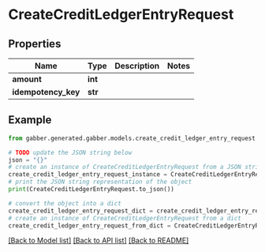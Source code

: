 # CreateCreditLedgerEntryRequest


## Properties

Name | Type | Description | Notes
------------ | ------------- | ------------- | -------------
**amount** | **int** |  | 
**idempotency_key** | **str** |  | 

## Example

```python
from gabber.generated.gabber.models.create_credit_ledger_entry_request import CreateCreditLedgerEntryRequest

# TODO update the JSON string below
json = "{}"
# create an instance of CreateCreditLedgerEntryRequest from a JSON string
create_credit_ledger_entry_request_instance = CreateCreditLedgerEntryRequest.from_json(json)
# print the JSON string representation of the object
print(CreateCreditLedgerEntryRequest.to_json())

# convert the object into a dict
create_credit_ledger_entry_request_dict = create_credit_ledger_entry_request_instance.to_dict()
# create an instance of CreateCreditLedgerEntryRequest from a dict
create_credit_ledger_entry_request_from_dict = CreateCreditLedgerEntryRequest.from_dict(create_credit_ledger_entry_request_dict)
```
[[Back to Model list]](../README.md#documentation-for-models) [[Back to API list]](../README.md#documentation-for-api-endpoints) [[Back to README]](../README.md)


